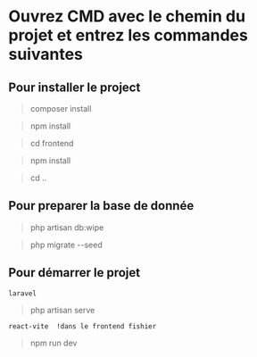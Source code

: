 # Ouvrez CMD avec le chemin du projet et entrez les commandes suivantes

## Pour installer le project

>composer install

>npm install

>cd frontend

>npm install

>cd .\.

## Pour preparer la base de donnée

>php artisan db:wipe

>php migrate --seed

## Pour démarrer le projet

`laravel`

>php artisan serve

`react-vite  !dans le frontend fishier` 

>npm run dev
